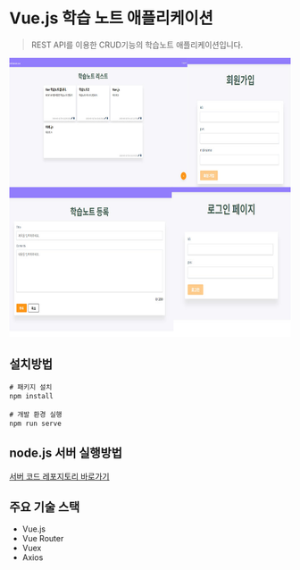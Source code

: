 # Vue.js 학습 노트 애플리케이션

> REST API를 이용한 CRUD기능의 학습노트 애플리케이션입니다.

<img src="./images/note-image.jpg" width="100%;" height="500px;">

## 설치방법

```
# 패키지 설치
npm install

# 개발 환경 실행
npm run serve
```

## node.js 서버 실행방법

[서버 코드 레포지토리 바로가기](https://github.com/nohsunghyung/vue-learning-server)

## 주요 기술 스택
* Vue.js
* Vue Router
* Vuex
* Axios

